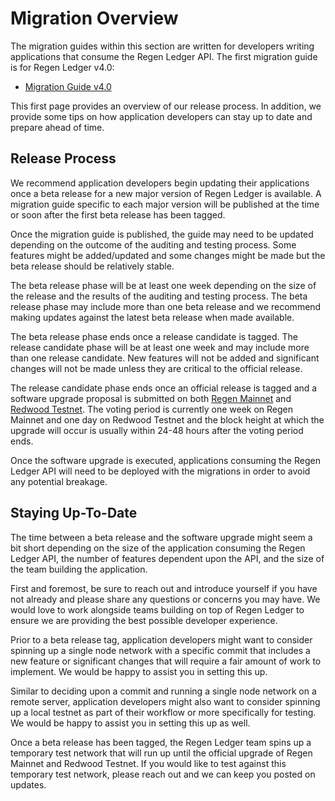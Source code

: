 # Migration Overview

The migration guides within this section are written for developers writing applications that consume the Regen Ledger API. The first migration guide is for Regen Ledger v4.0:

- [Migration Guide v4.0](v4.0-migration.md)

This first page provides an overview of our release process. In addition, we provide some tips on how application developers can stay up to date and prepare ahead of time.

## Release Process

We recommend application developers begin updating their applications once a beta release for a new major version of Regen Ledger is available. A migration guide specific to each major version will be published at the time or soon after the first beta release has been tagged.

Once the migration guide is published, the guide may need to be updated depending on the outcome of the auditing and testing process. Some features might be added/updated and some changes might be made but the beta release should be relatively stable.

The beta release phase will be at least one week depending on the size of the release and the results of the auditing and testing process. The beta release phase may include more than one beta release and we recommend making updates against the latest beta release when made available.

The beta release phase ends once a release candidate is tagged. The release candidate phase will be at least one week and may include more than one release candidate. New features will not be added and significant changes will not be made unless they are critical to the official release.

The release candidate phase ends once an official release is tagged and a software upgrade proposal is submitted on both [Regen Mainnet](../../ledger/get-started/live-networks.md#regen-mainnet) and [Redwood Testnet](../../ledger/get-started/live-networks.md#redwood-testnet). The voting period is currently one week on Regen Mainnet and one day on Redwood Testnet and the block height at which the upgrade will occur is usually within 24-48 hours after the voting period ends.

Once the software upgrade is executed, applications consuming the Regen Ledger API will need to be deployed with the migrations in order to avoid any potential breakage.

## Staying Up-To-Date

The time between a beta release and the software upgrade might seem a bit short depending on the size of the application consuming the Regen Ledger API, the number of features dependent upon the API, and the size of the team building the application.

First and foremost, be sure to reach out and introduce yourself if you have not already and please share any questions or concerns you may have. We would love to work alongside teams building on top of Regen Ledger to ensure we are providing the best possible developer experience.

Prior to a beta release tag, application developers might want to consider spinning up a single node network with a specific commit that includes a new feature or significant changes that will require a fair amount of work to implement. We would be happy to assist you in setting this up.

Similar to deciding upon a commit and running a single node network on a remote server, application developers might also want to consider spinning up a local testnet as part of their workflow or more specifically for testing. We would be happy to assist you in setting this up as well.

Once a beta release has been tagged, the Regen Ledger team spins up a temporary test network that will run up until the official upgrade of Regen Mainnet and Redwood Testnet. If you would like to test against this temporary test network, please reach out and we can keep you posted on updates.
